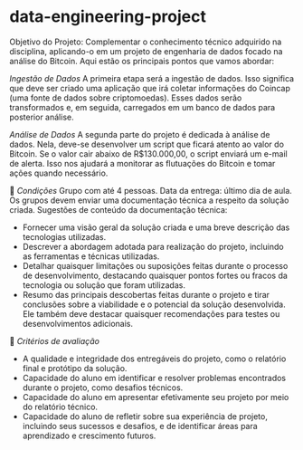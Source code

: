 # data-engineering-project

Objetivo do Projeto: Complementar o conhecimento técnico adquirido na disciplina, aplicando-o em um projeto de engenharia de dados focado na análise do Bitcoin. Aqui estão os principais pontos que vamos abordar:

_Ingestão de Dados_
A primeira etapa será a ingestão de dados. Isso significa que deve ser criado uma aplicação que irá coletar informações do Coincap (uma fonte de dados sobre criptomoedas). Esses dados serão transformados e, em seguida, carregados em um banco de dados para posterior análise.

_Análise de Dados_
A segunda parte do projeto é dedicada à análise de dados. Nela, deve-se desenvolver um script que ficará atento ao valor do Bitcoin. Se o valor cair abaixo de R$130.000,00, o script enviará um e-mail de alerta. Isso nos ajudará a monitorar as flutuações do Bitcoin e tomar ações quando necessário.

📑 _Condições_
Grupo com até 4 pessoas.
Data da entrega: último dia de aula.
Os grupos devem enviar uma documentação técnica a respeito da solução criada. Sugestões de conteúdo da documentação técnica:

- Fornecer uma visão geral da solução criada e uma breve descrição das tecnologias utilizadas.
- Descrever a abordagem adotada para realização do projeto, incluindo as ferramentas e técnicas utilizadas.
- Detalhar quaisquer limitações ou suposições feitas durante o processo de desenvolvimento, destacando quaisquer pontos fortes ou fracos da tecnologia ou solução que foram utilizadas.
- Resumo das principais descobertas feitas durante o projeto e tirar conclusões sobre a viabilidade e o potencial da solução desenvolvida. Ele também deve destacar quaisquer recomendações para testes ou desenvolvimentos adicionais.

💯 _Critérios de avaliação_

- A qualidade e integridade dos entregáveis do projeto, como o relatório final e protótipo da solução.
- Capacidade do aluno em identificar e resolver problemas encontrados durante o projeto, como desafios técnicos.
- Capacidade do aluno em apresentar efetivamente seu projeto por meio do relatório técnico.
- Capacidade do aluno de refletir sobre sua experiência de projeto, incluindo seus sucessos e desafios, e de identificar áreas para aprendizado e crescimento futuros.

